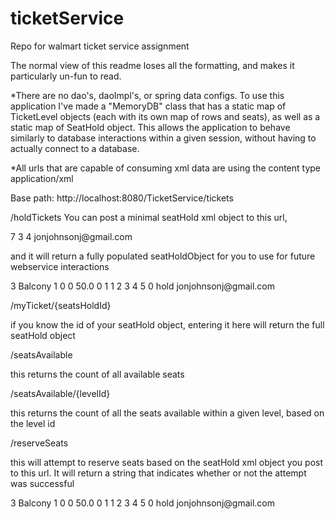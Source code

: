 # ticketService
Repo for walmart ticket service assignment

The normal view of this readme loses all the formatting, and makes it particularly un-fun to read.


*There are no dao's, daoImpl's, or spring data configs. To use this application I've made a "MemoryDB" class that has a static map of TicketLevel objects (each with its own map of rows and seats), as well as a static map of SeatHold object. This allows the application to behave similarly to database interactions within a given session, without having to actually connect to a database.

*All urls that are capable of consuming xml data are using the content type application/xml

Base path:
http://localhost:8080/TicketService/tickets

/holdTickets
You can post a minimal seatHold xml object to this url, 

<?xml version="1.0" encoding="UTF-8" standalone="yes"?>
<seatHold>
    <seatsDesired>7</seatsDesired>
    <minLevel>3</minLevel>
    <maxLevel>4</maxLevel>
    <userName>jonjohnsonj@gmail.com</userName>
</seatHold>

and it will return a fully populated seatHoldObject for you to use for future webservice interactions

<?xml version="1.0" encoding="UTF-8" standalone="yes"?>
<seatHold>
    <levelId>3</levelId>
    <levelName>Balcony 1</levelName>
    <maxLevel>0</maxLevel>
    <minLevel>0</minLevel>
    <price>50.0</price>
    <row>0</row>
    <seatHoldId>1</seatHoldId>
    <seats>1</seats>
    <seats>2</seats>
    <seats>3</seats>
    <seats>4</seats>
    <seats>5</seats>
    <seatsDesired>0</seatsDesired>
    <status>hold</status>
    <userName>jonjohnsonj@gmail.com</userName>
</seatHold>



/myTicket/{seatsHoldId}

if you know the id of your seatHold object, entering it here will return the full seatHold object



/seatsAvailable

this returns the count of all available seats



/seatsAvailable/{levelId}

this returns the count of all the seats available within a given level, based on the level id



/reserveSeats

this will attempt to reserve seats based on the seatHold xml object you post to this url. It will return a string
that indicates whether or not the attempt was successful

<?xml version="1.0" encoding="UTF-8" standalone="yes"?>
<seatHold>
    <levelId>3</levelId>
    <levelName>Balcony 1</levelName>
    <maxLevel>0</maxLevel>
    <minLevel>0</minLevel>
    <price>50.0</price>
    <row>0</row>
    <seatHoldId>1</seatHoldId>
    <seats>1</seats>
    <seats>2</seats>
    <seats>3</seats>
    <seats>4</seats>
    <seats>5</seats>
    <seatsDesired>0</seatsDesired>
    <status>hold</status>
    <userName>jonjohnsonj@gmail.com</userName>
</seatHold>
